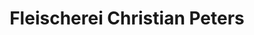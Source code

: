 ---
title: "Fleischerei Christian Peters"
url: /quedlinburg/fleischerei-christian-peters/
shop: Metzgerei
---